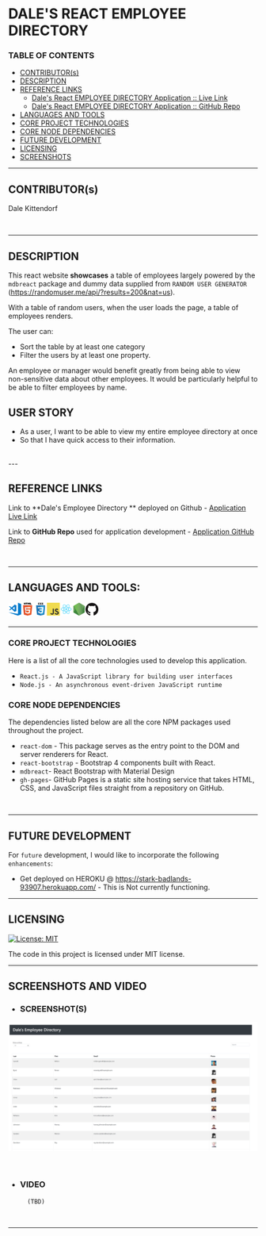 # DALE'S REACT EMPLOYEE DIRECTORY

### TABLE OF CONTENTS

- [CONTRIBUTOR(s)](#CONTRIBUTOR(s))
- [DESCRIPTION](#DESCRIPTION)
- [REFERENCE LINKS](#REFERENCE-LINKS)
  - [Dale's React EMPLOYEE DIRECTORY Application :: Live Link](https://drkittendorf.github.io/19-employee-directory/)
  - [Dale's React EMPLOYEE DIRECTORY Application :: GitHub Repo](https://github.com/drkittendorf/19-employee-directory/)
- [LANGUAGES AND TOOLS](#LANGUAGES-AND-TOOLS)
- [CORE PROJECT TECHNOLOGIES](#CORE-PROJECT-TECHNOLOGIES)
- [CORE NODE DEPENDENCIES](#CORE-NODE-DEPENDENCIES)
- [FUTURE DEVELOPMENT](#FUTURE-DEVELOPMENT)
- [LICENSING](#LICENSING)
- [SCREENSHOTS](#SCREENSHOTS-AND-VIDEO)

---
## CONTRIBUTOR(s)
Dale Kittendorf

<br>

---

## DESCRIPTION

This react website **showcases** a table of employees largely powered by the `mdbreact` package and dummy data supplied from `RANDOM USER GENERATOR` (https://randomuser.me/api/?results=200&nat=us).

With a table of random users, when the user loads the page, a table of employees renders. 

The user can:
- Sort the table by at least one category
- Filter the users by at least one property.

An employee or manager would benefit greatly from being able to view non-sensitive data about other employees. It would be particularly helpful to be able to filter employees by name.

## USER STORY

- As a user, I want to be able to view my entire employee directory at once 
- So that I have quick access to their information.

<br>
---

## REFERENCE LINKS

Link to **Dale's Employee Directory ** deployed on Github - [Application Live Link](https://drkittendorf.github.io/19-employee-directory/)

Link to **GitHub Repo** used for application development - [Application GitHub Repo](https://github.com/drkittendorf/19-employee-directory/)

<br>

---

## LANGUAGES AND TOOLS:
<img align="left" alt="Visual Studio Code" width="26px" src="https://raw.githubusercontent.com/github/explore/80688e429a7d4ef2fca1e82350fe8e3517d3494d/topics/visual-studio-code/visual-studio-code.png" />
<img align="left" alt="HTML5" width="26px" src="https://raw.githubusercontent.com/github/explore/80688e429a7d4ef2fca1e82350fe8e3517d3494d/topics/html/html.png" />
<img align="left" alt="CSS3" width="26px" src="https://raw.githubusercontent.com/github/explore/80688e429a7d4ef2fca1e82350fe8e3517d3494d/topics/css/css.png" />
<img align="left" alt="JavaScript" width="26px" src="https://raw.githubusercontent.com/github/explore/80688e429a7d4ef2fca1e82350fe8e3517d3494d/topics/javascript/javascript.png" />
<img align="left" alt="React" width="26px" src="https://raw.githubusercontent.com/github/explore/80688e429a7d4ef2fca1e82350fe8e3517d3494d/topics/react/react.png" />
<img align="left" alt="Node.js" width="26px" src="https://raw.githubusercontent.com/github/explore/80688e429a7d4ef2fca1e82350fe8e3517d3494d/topics/nodejs/nodejs.png" />
<img align="left" alt="GitHub" width="26px" src="https://raw.githubusercontent.com/github/explore/78df643247d429f6cc873026c0622819ad797942/topics/github/github.png" />

<br>
<br>

---

### CORE PROJECT TECHNOLOGIES

Here is a list of all the core technologies used to develop this application.

- `React.js - A JavaScript library for building user interfaces`
- `Node.js - An asynchronous event-driven JavaScript runtime`

### CORE NODE DEPENDENCIES

The dependencies listed below are all the core NPM packages used throughout the project.

- `react-dom` - This package serves as the entry point to the DOM and server renderers for React.
- `react-bootstrap` - Bootstrap 4 components built with React.
- `mdbreact`- React Bootstrap with Material Design
- `gh-pages`- GitHub Pages is a static site hosting service that takes HTML, CSS, and JavaScript files straight from a repository on GitHub.

<br>

---

## FUTURE DEVELOPMENT

For `future` development, I would like to incorporate the following `enhancements`:

- Get deployed on HEROKU @  https://stark-badlands-93907.herokuapp.com/ - This is Not currently functioning.


---


## LICENSING
[![License: MIT](https://img.shields.io/badge/License-MIT-yellow.svg)](https://opensource.org/licenses/MIT)  

The code in this project is licensed under MIT license.

---

## SCREENSHOTS AND VIDEO

- ### SCREENSHOT(S)  
![screenshot1](public\employeedir.png)

<br>

- ### VIDEO
        (TBD)
<br>

---